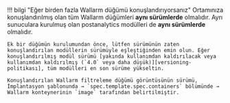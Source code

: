 !!! bilgi "Eğer birden fazla Wallarm düğümü konuşlandırıyorsanız"
    Ortamınıza konuşlandırılmış olan tüm Wallarm düğümleri **aynı sürümlerde** olmalıdır. Ayrı sunuculara kurulmuş olan postanalytics modülleri de **aynı sürümlerde** olmalıdır.

    Ek bir düğümün kurulumundan önce, lütfen sürümünün zaten konuşlandırılan modüllerin sürümüyle eşleştiğinden emin olun. Eğer konuşlandırılmış modül sürümü [yakında kullanımdan kaldırılacak veya kullanımdan kaldırılmış (`4.0` veya daha düşük)][versioning-politikası], tüm modülleri en son sürüme yükseltin.

    Konuşlandırılan Wallarm filtreleme düğümü görüntüsünün sürümü, İmplantasyon şablonunda → `spec.template.spec.containers` bölümünde → Wallarm konteynerinin `image` tarafından belirtilmiştir.